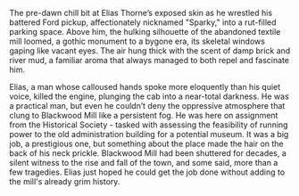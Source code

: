 The pre-dawn chill bit at Elias Thorne’s exposed skin as he wrestled his battered Ford pickup, affectionately nicknamed "Sparky," into a rut-filled parking space. Above him, the hulking silhouette of the abandoned textile mill loomed, a gothic monument to a bygone era, its skeletal windows gaping like vacant eyes. The air hung thick with the scent of damp brick and river mud, a familiar aroma that always managed to both repel and fascinate him.

Elias, a man whose calloused hands spoke more eloquently than his quiet voice, killed the engine, plunging the cab into a near-total darkness. He was a practical man, but even he couldn’t deny the oppressive atmosphere that clung to Blackwood Mill like a persistent fog. He was here on assignment from the Historical Society - tasked with assessing the feasibility of running power to the old administration building for a potential museum. It was a big job, a prestigious one, but something about the place made the hair on the back of his neck prickle. Blackwood Mill had been shuttered for decades, a silent witness to the rise and fall of the town, and some said, more than a few tragedies. Elias just hoped he could get the job done without adding to the mill's already grim history.
